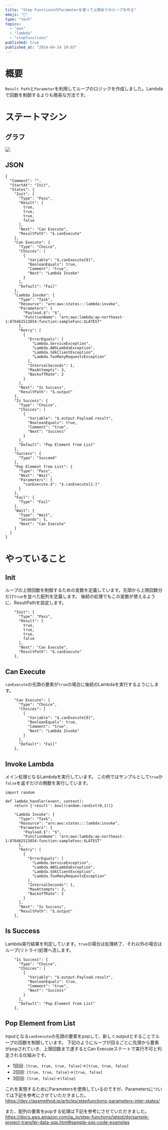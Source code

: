 ```yaml
---
title: "Step FunctionsのParameterを使って上限ありのループを作る"
emoji: "🫧"
type: "tech"
topics:
  - "aws"
  - "lambda"
  - "stepfunctions"
published: true
published_at: "2024-04-24 10:03"
---
```


# 概要
`Result Path`と`Parameter`を利用してループのロジックを作成しました。Lambdaで回数を制御するよりも簡易な方法です。


# ステートマシン

## グラフ
![](https://storage.googleapis.com/zenn-user-upload/2327d9dfcace-20240201.png)

## JSON
```json:
{
  "Comment": "",
  "StartAt": "Init",
  "States": {
    "Init": {
      "Type": "Pass",
      "Result": [
        true,
        true,
        true,
        false
      ],
      "Next": "Can Execute",
      "ResultPath": "$.canExecute"
    },
    "Can Execute": {
      "Type": "Choice",
      "Choices": [
        {
          "Variable": "$.canExecute[0]",
          "BooleanEquals": true,
          "Comment": "true",
          "Next": "Lambda Invoke"
        }
      ],
      "Default": "Fail"
    },
    "Lambda Invoke": {
      "Type": "Task",
      "Resource": "arn:aws:states:::lambda:invoke",
      "Parameters": {
        "Payload.$": "$",
        "FunctionName": "arn:aws:lambda:ap-northeast-1:876462513854:function:sampleFunc:$LATEST"
      },
      "Retry": [
        {
          "ErrorEquals": [
            "Lambda.ServiceException",
            "Lambda.AWSLambdaException",
            "Lambda.SdkClientException",
            "Lambda.TooManyRequestsException"
          ],
          "IntervalSeconds": 1,
          "MaxAttempts": 3,
          "BackoffRate": 2
        }
      ],
      "Next": "Is Success",
      "ResultPath": "$.output"
    },
    "Is Success": {
      "Type": "Choice",
      "Choices": [
        {
          "Variable": "$.output.Payload.result",
          "BooleanEquals": true,
          "Comment": "true",
          "Next": "Success"
        }
      ],
      "Default": "Pop Element from List"
    },
    "Success": {
      "Type": "Succeed"
    },
    "Pop Element from List": {
      "Type": "Pass",
      "Next": "Wait",
      "Parameters": {
        "canExecute.$": "$.canExecute[1:]"
      }
    },
    "Fail": {
      "Type": "Fail"
    },
    "Wait": {
      "Type": "Wait",
      "Seconds": 5,
      "Next": "Can Execute"
    }
  }
}
```

# やっていること
## Init
ループの上限回数を制御するための変数を定義しています。先頭から上限回数分だけ`true`を並べた配列を定義します。
後続の処理でもこの変数が使えるように、ResultPathを設定します。
```json:ステートマシン定義(Init部分)
    "Init": {
      "Type": "Pass",
      "Result": [
        true,
        true,
        true,
        false
      ],
      "Next": "Can Execute",
      "ResultPath": "$.canExecute"
    },
```

## Can Execute
`canExecute`の先頭の要素が`true`の場合に後続のLambdaを実行するようにします。
```json:ステートマシン定義(Can Execute部分)
    "Can Execute": {
      "Type": "Choice",
      "Choices": [
        {
          "Variable": "$.canExecute[0]",
          "BooleanEquals": true,
          "Comment": "true",
          "Next": "Lambda Invoke"
        }
      ],
      "Default": "Fail"
    },
```

## Invoke Lambda
メイン処理となるLambdaを実行しています。
この例ではサンプルとして`true`か`false`を返すだけの関数を実行しています。
```python:Lambda関数
import random

def lambda_handler(event, context):
    return {'result': bool(random.randint(0,1))}
```


```json:ステートマシン定義(Lambda Invoke部分)
    "Lambda Invoke": {
      "Type": "Task",
      "Resource": "arn:aws:states:::lambda:invoke",
      "Parameters": {
        "Payload.$": "$",
        "FunctionName": "arn:aws:lambda:ap-northeast-1:876462513854:function:sampleFunc:$LATEST"
      },
      "Retry": [
        {
          "ErrorEquals": [
            "Lambda.ServiceException",
            "Lambda.AWSLambdaException",
            "Lambda.SdkClientException",
            "Lambda.TooManyRequestsException"
          ],
          "IntervalSeconds": 1,
          "MaxAttempts": 3,
          "BackoffRate": 2
        }
      ],
      "Next": "Is Success",
      "ResultPath": "$.output"
    },
```

## Is Success
Lambda実行結果を判定しています。`true`の場合は処理終了、それ以外の場合はループ(リトライ)処理へ流します。
```json:ステートマシン定義(is Success部分)
    "Is Success": {
      "Type": "Choice",
      "Choices": [
        {
          "Variable": "$.output.Payload.result",
          "BooleanEquals": true,
          "Comment": "true",
          "Next": "Success"
        }
      ],
      "Default": "Pop Element from List"
    },
```

## Pop Element from List
inputとなる`canExecute`の先頭の要素をpopして、新しくoutputとすることでループの回数を制御しています。
下記のようにループが回るごとに先頭から要素がpopされていき、上限回数まで達するとCan Executeステートで実行不可と判定される仕組みです。
- 1回目: `[true, true, true, false]`→`[true, true, false]`
- 2回目: `[true, true, false]`→`[true, false]`
- 3回目: `[true, false]`→`[false]`

これを実現するためにParametersを使用しているのですが、Parametersについては下記を参考にさせていただきました。
https://dev.classmethod.jp/articles/stepfunctions-parameters-inter-states/

また、配列の要素をpopする処理は下記を参考にさせていただきました。
https://docs.aws.amazon.com/ja_jp/step-functions/latest/dg/sample-project-transfer-data-sqs.html#sample-sqs-code-examples
